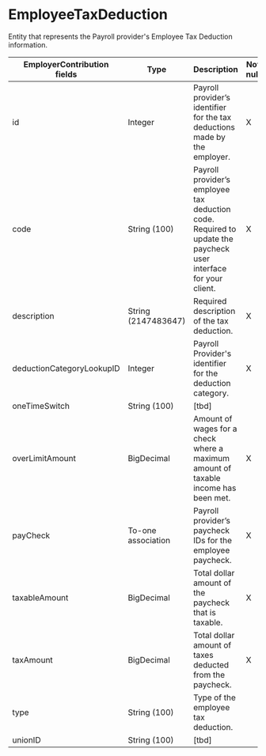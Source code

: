 # EmployeeTaxDeduction

Entity that represents the Payroll provider's Employee Tax Deduction information.

<table>
    <colgroup>
        <col width="20%" />
        <col width="20%" />
        <col width="20%" />
        <col width="20%" />
        <col width="20%" />
    </colgroup>
    <thead>
        <tr class="header">
            <th>EmployerContribution fields</th>
            <th>Type</th>
            <th>Description</th>
            <th>Not null</th>
            <th>Read-only</th>
        </tr>
    </thead>
    <tbody>
        <tr class="even">
            <td>id</td>
            <td>Integer</td>
            <td>Payroll provider’s identifier for the tax deductions made by the employer. </td>
            <td>X</td>
            <td></td>
        </tr>
        <tr class="odd">
            <td>code</td>
            <td>String (100)</td>
            <td>Payroll provider’s employee tax deduction code. Required to update the paycheck user interface for your client.</td>
            <td>X</td>
            <td></td>
        </tr>
        <tr class="even">
            <td>description</td>
            <td>String (2147483647)</td>
            <td>Required description of the tax deduction.</td>
            <td>X</td>
            <td></td>
        </tr>
        <tr class="odd">
            <td>deductionCategoryLookupID</td>
            <td>Integer</td>
            <td>Payroll Provider's identifier for the deduction category.</td>
            <td>X</td>
            <td></td>
        </tr>
        <tr class="even">
            <td>oneTimeSwitch</td>
            <td>String (100)</td>
            <td>[tbd]</td>
            <td></td>
            <td></td>
        </tr>
        <tr class="odd">
            <td>overLimitAmount</td>
            <td>BigDecimal</td>
            <td>Amount of wages for a check where a maximum amount of taxable income has been met.</td>
            <td>X</td>
            <td></td>
        </tr>
        <tr class="even">
            <td>payCheck</td>
            <td>To-one association</td>
            <td>Payroll provider’s paycheck IDs for the employee paycheck.</td>
            <td>X</td>
            <td></td>
        </tr>
        <tr class="odd">
            <td>taxableAmount</td>
            <td>BigDecimal</td>
            <td>Total dollar amount of the paycheck that is taxable.</td>
            <td>X</td>
            <td></td>
        </tr>
        <tr class="even">
            <td>taxAmount</td>
            <td>BigDecimal</td>
            <td>Total dollar amount of taxes deducted from the paycheck.</td>
            <td>X</td>
            <td></td>
        </tr>
        <tr class="even">
            <td>type</td>
            <td>String (100)</td>
            <td>Type of the employee tax deduction.</td></td>
            <td></td>
            <td></td>
        </tr>
        <tr class="odd">
            <td>unionID</td>
            <td>String (100)</td>
            <td> [tbd] </td></td>
            <td></td>
            <td></td>
        </tr>
    </tbody>
</table>


     
        
